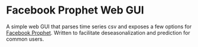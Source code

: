 # Facebook Prophet Web GUI 
A simple web GUI that parses time series csv and exposes a few options for [Facebook Prophet](https://facebook.github.io/prophet/).
Written to facilitate deseasonalization and prediction for common users.

